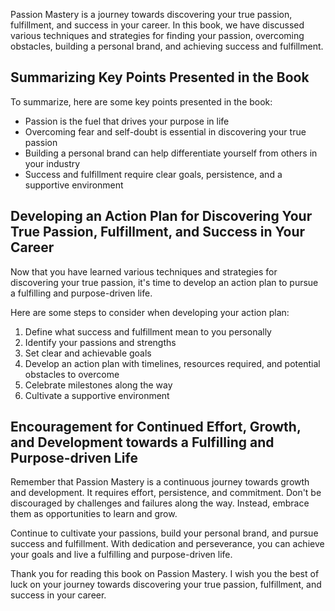 
Passion Mastery is a journey towards discovering your true passion, fulfillment, and success in your career. In this book, we have discussed various techniques and strategies for finding your passion, overcoming obstacles, building a personal brand, and achieving success and fulfillment.

Summarizing Key Points Presented in the Book
--------------------------------------------

To summarize, here are some key points presented in the book:

* Passion is the fuel that drives your purpose in life
* Overcoming fear and self-doubt is essential in discovering your true passion
* Building a personal brand can help differentiate yourself from others in your industry
* Success and fulfillment require clear goals, persistence, and a supportive environment

Developing an Action Plan for Discovering Your True Passion, Fulfillment, and Success in Your Career
----------------------------------------------------------------------------------------------------

Now that you have learned various techniques and strategies for discovering your true passion, it's time to develop an action plan to pursue a fulfilling and purpose-driven life.

Here are some steps to consider when developing your action plan:

1. Define what success and fulfillment mean to you personally
2. Identify your passions and strengths
3. Set clear and achievable goals
4. Develop an action plan with timelines, resources required, and potential obstacles to overcome
5. Celebrate milestones along the way
6. Cultivate a supportive environment

Encouragement for Continued Effort, Growth, and Development towards a Fulfilling and Purpose-driven Life
--------------------------------------------------------------------------------------------------------

Remember that Passion Mastery is a continuous journey towards growth and development. It requires effort, persistence, and commitment. Don't be discouraged by challenges and failures along the way. Instead, embrace them as opportunities to learn and grow.

Continue to cultivate your passions, build your personal brand, and pursue success and fulfillment. With dedication and perseverance, you can achieve your goals and live a fulfilling and purpose-driven life.

Thank you for reading this book on Passion Mastery. I wish you the best of luck on your journey towards discovering your true passion, fulfillment, and success in your career.
